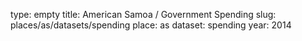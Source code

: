 type: empty
title: American Samoa / Government Spending
slug: places/as/datasets/spending
place: as
dataset: spending
year: 2014
